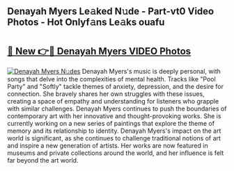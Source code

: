 ## Denayah Myers Le𝚊ked N𝚞de - Part-vt0 Video Photos - Hot Onlyf𝚊ns Le𝚊ks ouafu

# <h2><a href="http://ab51132.deff.icu/?id=Denayah+Myers">🔗 New 👉🔴 Denayah Myers VIDEO Photos</a></h2>

[![Denayah Myers N𝚞des](https://i.imgur.com/rIISA9y.gif)](http://ab51132.deff.icu/?id=Denayah+Myers)
Denayah Myers's music is deeply personal, with songs that delve into the complexities of mental health. Tracks like "Pool Party" and "Softly" tackle themes of anxiety, depression, and the desire for connection. She bravely shares her own struggles with these issues, creating a space of empathy and understanding for listeners who grapple with similar challenges. Denayah Myers continues to push the boundaries of contemporary art with her innovative and thought-provoking works. She is currently working on a new series of paintings that explore the theme of memory and its relationship to identity. Denayah Myers's impact on the art world is significant, as she continues to challenge traditional notions of art and inspire a new generation of artists. Her works are now featured in museums and private collections around the world, and her influence is felt far beyond the art world.
